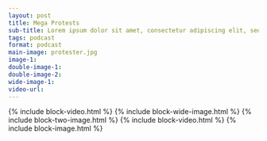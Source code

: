 ```yaml
---
layout: post
title: Mega Protests
sub-title: Lorem ipsum dolor sit amet, consectetur adipiscing elit, sed do eiusmod tempor incididunt ut labore et dolore magna aliqua. 
tags: podcast
format: podcast
main-image: protester.jpg
image-1:
double-image-1:
double-image-2:
wide-image-1:
video-url:
---
```


{% include block-video.html %}
{% include block-wide-image.html %}
{% include block-two-image.html %}
{% include block-video.html %}
{% include block-image.html %}